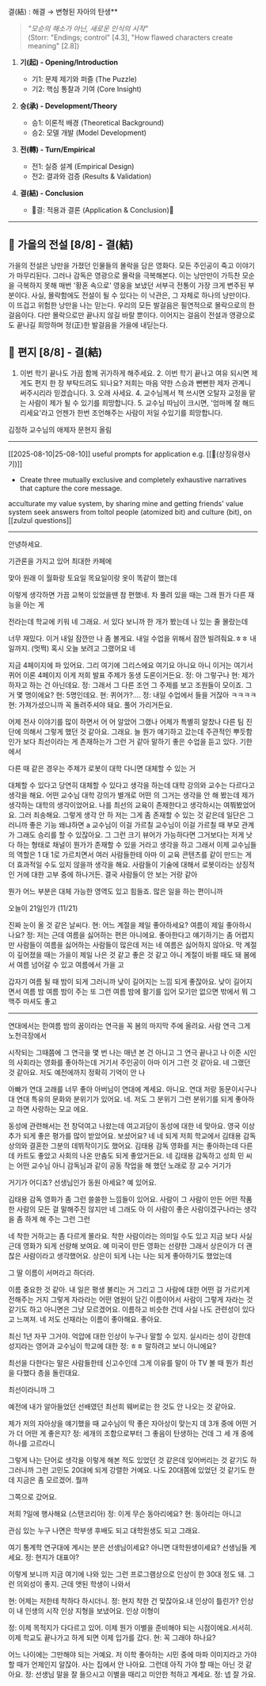 결(結) : 해결 → 변형된 자아의 탄생**

> _"모순의 해소가 아닌, 새로운 인식의 시작"_  
> (Storr: "Endings; control" [4.3], "How flawed characters create meaning" [2.8])

1. **기(起) - Opening/Introduction** 
   - 기1: 문제 제기와 퍼즐 (The Puzzle)
   - 기2: 핵심 통찰과 기여 (Core Insight)

1. **승(承) - Development/Theory** 
   - 승1: 이론적 배경 (Theoretical Background)
   - 승2: 모델 개발 (Model Development)

1. **전(轉) - Turn/Empirical** 
   - 전1: 실증 설계 (Empirical Design)
   - 전2: 결과와 검증 (Results & Validation)

1. **결(結) - Conclusion** 
   - 👾결: 적용과 결론 (Application & Conclusion)👾

---
## 🍂 가을의 전설 [8/8] - 결(結)
가을의 전설은 낭만을 가졌던 인물들의 몰락을 담은 영화다. 모든 주인공이 죽고 이야기가 마무리된다. 그러나 감독은 영광으로 몰락을 극복해본다. 이는 낭만만이 가득찬 모순을 극복하지 못해 매번 '황혼 속으로' 영웅을 보냈던 서부극 전통이 가장 크게 변주된 부분이다. 사실, 몰락함에도 전설이 될 수 있다는 이 낙관은, 그 자체로 하나의 낭만이다. 이 뜨겁고 위험한 낭만을 나는 믿는다. 우리의 모든 발걸음은 필연적으로 몰락으로의 한 걸음이다. 다만 몰락으로만 끝나지 않길 바랄 뿐이다. 이어지는 걸음이 전설과 영광으로도 끝나길 희망하며 정(正)한 발걸음을 가을에 내딛는다.

## 💌 편지 [8/8] - 결(結)
1. 이번 학기 끝나도 가끔 함께 귀가하게 해주세요. 2. 이번 학기 끝나고 여유 되시면 제게도 편지 한 장 부탁드려도 되나요? 저희는 마음 약한 스승과 뻔뻔한 제자 관계니 써주시리라 믿겠습니다. 3. 오래 사세요. 4. 교수님께서 책 쓰시면 오탈자 교정을 맡는 사람이 제가 될 수 있기를 희망합니다. 5. 교수님 따님이 크시면, '엄마께 잘 해드리세요'라고 언젠가 한번 조언해주는 사람이 저일 수있기를 희망합니다. 

김정하 교수님의 애제자 문현지 올림

---

[[2025-08-10|25-08-10]]
useful prompts for application e.g. [[👾(상징유령사기)]]
- Create three mutually exclusive and completely exhaustive narratives that capture the core message.

acculturate my value system, by sharing mine and getting friends' value system 
seek answers from toltol people (atomized bit) and culture (bit), on [[zulzul questions]]


-----

안녕하세요.

기관론을 가지고 있어 최대한 카페에

맞아 원래 이 월화랑 토요일 목요일이랑 옷이 똑같이 했는데

이렇게 생각하면 가끔 교복이 있었을땐 참 편했네. 차 풀려 있을 때는 그래 뭔가 다른 재능을 아는 게

전라는데 학교에 키워 네 그래요. 서 있다 보니까 한 개가 봤는데 나 있는 줄 몰랐는데

너무 재밌다. 이거 내일 잠깐만 나 좀 볼게요. 내일 수업을 위해서 잠깐 빌려줘요.ㅎㅎ 내일까지. (멋쩍) 혹시 오늘 보려고 그랬어요 네

지금 4페이지에 파 있어요. 그리 여기에 그리스에요 여기요 아니요 아니 이거는 여기서 퀴어 이론 4페이지 이게 저희 발표 주제가 동생 도론이거든요.
정: 아 그렇구나
현: 제가 하자고 하는 건 아닌데요. 
정: 그래서 그 다른 조언 그 주제를 보고 조원들이 모이죠. 그거 몇 명이에요? 
현: 5명인데요. 
현: 퀴어가?….
정: 내일 수업에서 들을 거잖아 ㅋㅋㅋㅋ
현: 가져가셨으니까 꼭 돌려주셔야 돼요.
풀어 가리거든요.

어제 전사 이야기를 많이 하면서 어 어 알았어 그랬나 어제가 특별히 알찼나 다른 팀 진단에 의해서 그렇게 했던 것 같아요.
그래요. 늘 뭔가 얘기하고 갔는데 주관적인 뿌듯함인가 보다 최선이라는 게 존재하는가 그런 거 같아 말하기 좋은 수업을 듣고 있다.
기한에서

다른 때 같은 경우는 주제가 로봇이 대학 다니면 대체할 수 있는 거

대체할 수 있다고 당연히 대체할 수 있다고 생각을 하는데 대학 강의와 교수는 다르다고 생각을 해요.
어떤 교수님 대학 강의가 별개로 어떤 의 그거는 생각을 안 해 봤는데 제가 생각하는 대학의 생각이었어요.
나를 최선의 교육이 존재한다고 생각하시는 여쭤봤었어요.
그러 죄송해요. 그렇게 생각 안 하 저는 그게 좀 존재할 수 있는 것 같은데 일단은 그러니까 좋은 기능 왜냐하면 a 교수님이 이걸 가르칠 교수님이 이걸 가르칠 때 부모 관계가 그래도 승리를 할 수 있잖아요.
그 그런 크기 뷰어가 가능하다면 그거보다는 저게 낫다 하는 형태로 채널이 뭔가가 존재할 수 있을 거라고 생각을 하고 그래서 이제 교수님들의 역할은 1 대 1로 가르치면서 여러 사람들한테 아마 이 교육 콘텐츠를 같이 만드는 게 더 효과적일 수도 있지 않을까 생각을 해요.
사람들이 기술에 대해서 로봇이라는 상징적인 거에 대한 고부 중에 하나거든.
결국 사람들이 안 보는 거랑 같아

뭔가 어느 부분은 대체 가능한 영역도 있고 힘들죠.
많은 일을 하는 편이니까

오늘이 21일인가 (11/21)

진짜 눈이 올 것 같은 날씨다. 
현: 어느 계절을  제일 좋아하세요? 여름이 제일 좋아하시나요?
정: 저는 근데 여름을 싫어하는 편은 아니에요. 좋아한다고 얘기하기는 좀 어렵지만 사람들이 여름을 싫어하는 사람들이 많은데 저는 네 여름은 싫어하지 않아요. 막 계절이 깊어졌을 때는 가을이 제일 나은 것 같고 좋은 것 같고 아니 계절이 바뀔 때도 돼 봄에서 여름 넘어갈 수 있고 여름에서 가을 고

갑자기 여름 될 때 밤이 되게 그러니까 낮이 길어지는 느낌 되게 좋잖아요.
낮이 길어지면서 여름 밤 여름 밤이 주는 또 그런 여름 밤에 활기를 입어 모기만 없으면 밖에서 뭐 그 맥주 마셔도 좋고

---

연대에서는 한여름 밤의 꿈이라는 연극을 꼭 봄의 마지막 주에 올려요.
사람 연극 그게 노천극장에서

시작되는 그때쯤에 그 연극을 몇 번 나는 매년 본 건 아니고 그 연극 끝나고 나 이준 시인의 사회라는 영화를 좋아하는데 거기서 주인공이 아마 이거 그런 것 같아요.
네 그랬던 것 같아요. 저도 예전에까지 정확히 기억이 안 나

아빠가 연대 고래를 너무 좋아 아버님이 연대에 계세요.
아니요. 연대 저랑 동문이시구나 대 연대 특유의 문화와 분위기가 있어요.
네. 저도 그 분위기 그런 분위기를 되게 좋아하고 하면 사랑하는 모교 에요.

동성에 관련해서는 전 창덕여고 나왔는데 여고괴담이 동성에 대한 네 맞아요.
영국 이상 추가 되게 좋은 평가를 많이 받았어요. 보셨어요?
네 네 되게 저희 학교에서 김태용 감독 상의와 결혼한 그분의 데뷔작이기도 했어요.
김태용 감독 영화를 저는 좋아하는데 다른 데 카트도 좋았고 사회의 나온 만춤도 되게 좋았거든요.
네 김태용 감독하고 성희 민 씨는 어떤 교수님 아니 감독님과 같이 공동 작업을 해 했던 노래로 장 교수 거기가

거기가 어디죠? 선생님인가 동원 아세요? 예 있어요.

김태용 감독 영화가 좀 그런 쓸쓸한 느낌들이 있어요.
사람이 그 사람이 만든 어떤 작품 한 사람의 모든 걸 말해주진 않지만 네 그래도 아 이 사람이 좋은 사람이겠구나라는 생각을 좀 하게 해 주는 그런 그런

네 착한 거하고는 좀 다르게 몰라요. 착한 사람이라는 의미일 수도 있고 지금 보다 사실 근데 영화가 되게 선량해 보여요.
예 미국이 만든 영화는 선량한 그래서 상은이가 더 괜찮은 사람이라고 생각했어요.
상은이 되게 나는 나는 되게 좋아하기도 했었는데

그 딸 이름이 서머라고 하더라.

이름 중요한 것 같아. 내 일은 평생 불리는 거 그리고 그 사람에 대한 어떤 걸 가르키게 전해주는 거지 그렇게 자라라는 어떤 염원이 담긴 이름이어서 사람이 그렇게 자라는 것 같기도 하고 아니면은 그냥 모르겠어요.
이름하고 비슷한 건데 사실 나도 관련성이 있다고 느껴져.
네 저도 선재라는 이름이 좋아해요. 좋아요.

최신 1년 자꾸 그거야. 억압에 대한 인상이 누구나 말할 수 있지.
실시라는 성이 강한데 성지라는 영어과 교수님이 학교에 대한 
정: ㅎㅎ 말하려고 보니 아니에요?

최선을 다한다는 말은 사람들한테 신고수인데 그게 이유를 말이 아 TV 볼 때 뭔가 최선을 다했다 층을 돌린대요.

최선이라니까 그

예전에 내가 알아들었던 선배였던 최선희 웨버로는 한 것도 안 나오는 것 같아요.

제가 저의 자아상을 얘기했을 때 교수님이 딱 좋은 자아상이 맞는지 데 3개 중에 어떤 거가 더 어떤 게 좋은지?
정: 세개의 조합으로부터 그 좋음이 탄생하는 건데 그 세 개 중에 하나를 고르라니

그렇게 나는 단어로 생각을 이렇게 해본 적도 있었던 것 같은데 잊어버리는 것 같기도 하 그러니까 그런 고민도 20대에 되게 강렬한 거예요.
나도 20대쯤에 있었던 것 같기도 한데 지금은 좀 모르겠어.
뭘까

그쪽으로 갔어요.

저희 ?일에 행사해요 (스탠코리아)
정: 이게 무슨 동아리에요?
현: 동아리는 아니고

관심 있는 누구 나면은 학부생 후배도 되고 대학원생도 되고 그래요.

여기 통계학 연구대에 계시는 분은 선생님이세요?
아니면 대학원생이세요? 선생님들 계세요.
정: 현지가 대표야?

이렇게 보니까 지금 여기에 나와 있는 그런 프로그램상으로 인상이 한 30대 정도 돼. 그런 의외성이 좋지. 근데 앳된 학생이 나와서

현: 어제는 저한테 착하다 하시더니. 
정: 현지 착한 건 맞잖아요.내 인상이 틀린가? 인상이 내 인생의 시작 인상 지형을 보냈어요. 인상 이형이

정: 이제 목적지가 다다르고 있어. 이제 뭔가 이별을 준비해야 되는 시점이에요.서서히. 이제 학교도 끝나가고 하게 되면 이제 입가를 갔다. 
현: 꼭 그래야 하나요?

어느 나이에는 그만해야 되는 거예요. 저 이학 좋아하는 시민 중에 마파 이미지라고 가야 할 때가 언제인지 알잖아.
사는 집에서 안 나아요. 그런데 아직 가야 할 때는 아닌 것 같아요.
정: 선생님 말을 잘 들으시고 이별을 때리고 미안한 척하고 계세요.
정: 넵 잘 가요.